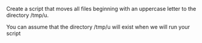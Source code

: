 Create a script that moves all files beginning with an uppercase letter to the directory /tmp/u.

You can assume that the directory /tmp/u will exist when we will run your script